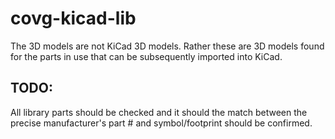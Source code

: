 # covg-kicad-lib

The 3D models are not KiCad 3D models. Rather these are 3D models found for the parts in use that can be subsequently imported into KiCad.


## TODO:
All library parts should be checked and it should the match between the precise manufacturer's part # and symbol/footprint should be confirmed. 
